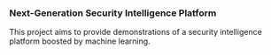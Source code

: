 ### Next-Generation Security Intelligence Platform
This project aims to provide demonstrations of a security intelligence platform boosted by machine learning. 
